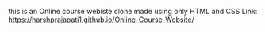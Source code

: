 this is an Online course webiste clone made
using only HTML and CSS
Link: https://harshprajapati1.github.io/Online-Course-Website/
